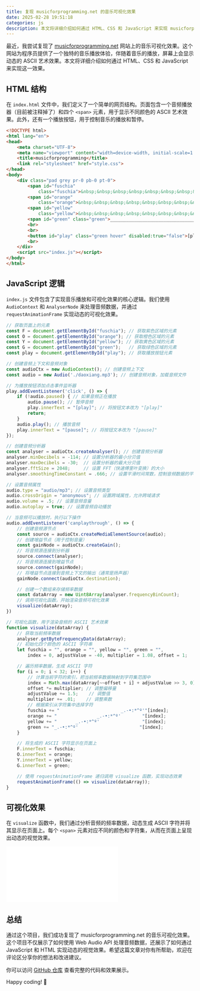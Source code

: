 ```yaml
---
title: 复现 musicforprogramming.net 的音乐可视化效果
date: 2025-02-28 19:51:18
categories: js
description: 本文将详细介绍如何通过 HTML、CSS 和 JavaScript 来实现 musicforprogramming.net 网站上的音乐可视化效果。
---
```


最近，我尝试复现了 [musicforprogramming.net](https://musicforprogramming.net/latest/) 网站上的音乐可视化效果。这个网站为程序员提供了一个独特的音乐播放体验，伴随着音乐的播放，屏幕上会显示动态的 ASCII 艺术效果。本文将详细介绍如何通过 HTML、CSS 和 JavaScript 来实现这一效果。


## HTML 结构

在 `index.html` 文件中，我们定义了一个简单的网页结构。页面包含一个音频播放器（目前被注释掉了）和四个 `<span>` 元素，用于显示不同颜色的 ASCII 艺术效果。此外，还有一个播放按钮，用于控制音乐的播放和暂停。

```html
<!DOCTYPE html>
<html lang="en">
<head>
    <meta charset="UTF-8">
    <meta name="viewport" content="width=device-width, initial-scale=1.0">
    <title>musicforprogramming</title>
    <link rel="stylesheet" href="style.css">
</head>
<body>
    <div class="pad grey pr-0 pb-0 pt-0">
        <span id="fuschia"
            class="fuschia">&nbsp;&nbsp;&nbsp;&nbsp;&nbsp;&nbsp;&nbsp;&nbsp;&nbsp;&nbsp;&nbsp;&nbsp;&nbsp;&nbsp;&nbsp;&nbsp;&nbsp;&nbsp;&nbsp;&nbsp;&nbsp;&nbsp;&nbsp;&nbsp;&nbsp;&nbsp;&nbsp;&nbsp;&nbsp;&nbsp;&nbsp;&nbsp;</span><br>
        <span id="orange"
            class="orange">&nbsp;&nbsp;&nbsp;&nbsp;&nbsp;&nbsp;&nbsp;&nbsp;&nbsp;&nbsp;&nbsp;&nbsp;&nbsp;&nbsp;&nbsp;&nbsp;&nbsp;&nbsp;&nbsp;&nbsp;&nbsp;&nbsp;&nbsp;&nbsp;&nbsp;&nbsp;&nbsp;&nbsp;&nbsp;&nbsp;&nbsp;&nbsp;</span><br>
        <span id="yellow"
            class="yellow">&nbsp;&nbsp;&nbsp;&nbsp;&nbsp;&nbsp;&nbsp;&nbsp;&nbsp;&nbsp;&nbsp;&nbsp;&nbsp;&nbsp;&nbsp;&nbsp;&nbsp;&nbsp;&nbsp;&nbsp;&nbsp;&nbsp;&nbsp;&nbsp;&nbsp;&nbsp;&nbsp;&nbsp;&nbsp;&nbsp;&nbsp;&nbsp;</span><br>
        <span id="green" class="green">________________________________</span><br>
        <br>
        <br>
        <button id="play" class="green hover" disabled:true="false">[play]</button>
        <br>
    </div>
    <script src="index.js"></script>
</body>
</html>
```

## JavaScript 逻辑

`index.js` 文件包含了实现音乐播放和可视化效果的核心逻辑。我们使用 `AudioContext` 和 `AnalyserNode` 来处理音频数据，并通过 `requestAnimationFrame` 实现动态的可视化效果。

```javascript
// 获取页面上的元素
const F = document.getElementById("fuschia"); // 获取紫色区域的元素
const O = document.getElementById("orange"); // 获取橙色区域的元素
const Y = document.getElementById("yellow"); // 获取黄色区域的元素
const G = document.getElementById("green");   // 获取绿色区域的元素
const play = document.getElementById("play"); // 获取播放按钮元素

// 创建音频上下文和音频对象
const audioCtx = new AudioContext(); // 创建音频上下文
const audio = new Audio('./daoxiang.mp3'); // 创建音频对象，加载音频文件

// 为播放按钮添加点击事件监听器
play.addEventListener('click', () => {
    if (!audio.paused) { // 如果音频正在播放
        audio.pause(); // 暂停音频
        play.innerText = "[play]"; // 将按钮文本改为 "[play]"
        return;
    }
    audio.play(); // 播放音频
    play.innerText = "[pause]"; // 将按钮文本改为 "[pause]"
});

// 创建音频分析器
const analyser = audioCtx.createAnalyser(); // 创建音频分析器
analyser.minDecibels = -114; // 设置分析器的最小分贝值
analyser.maxDecibels = -30;  // 设置分析器的最大分贝值
analyser.fftSize = 2048;     // 设置 FFT（快速傅里叶变换）的大小
analyser.smoothingTimeConstant = .666; // 设置平滑时间常数，控制音频数据的平滑程度

// 设置音频属性
audio.type = "audio/mp3"; // 设置音频类型
audio.crossOrigin = "anonymous"; // 设置跨域属性，允许跨域请求
audio.volume = .5; // 设置音频音量
audio.autoplay = true; // 设置音频自动播放

// 当音频可以播放时，执行以下操作
audio.addEventListener('canplaythrough', () => {
    // 创建音频源节点
    const source = audioCtx.createMediaElementSource(audio);
    // 创建增益节点（用于控制音量）
    const gainNode = audioCtx.createGain();
    // 将音频源连接到分析器
    source.connect(analyser);
    // 将音频源连接到增益节点
    source.connect(gainNode);
    // 将增益节点连接到音频上下文的输出（通常是扬声器）
    gainNode.connect(audioCtx.destination);

    // 创建一个数组来存储频率数据
    const dataArray = new Uint8Array(analyser.frequencyBinCount);
    // 调用可视化函数，开始渲染音频可视化效果
    visualize(dataArray);
})

// 可视化函数，用于渲染音频的 ASCII 艺术效果
function visualize(dataArray) {
    // 获取当前频率数据
    analyser.getByteFrequencyData(dataArray);
    // 初始化四个颜色的 ASCII 字符串
    let fuschia = "", orange = "", yellow = "", green = "",
        index = 0, adjustValue = -40, multiplier = 1.08, offset = 1;

    // 遍历频率数据，生成 ASCII 字符
    for (i = 0; i < 32; i++) {
        // 计算当前字符的索引，把当前频率数据映射到字符集范围中
        index = Math.max(dataArray[~~offset + i] + adjustValue >> 3, 0);
        offset *= multiplier; // 调整偏移量
        adjustValue += 1.5;    // 调整值
        multiplier += .01;    // 调整乘数
        // 根据索引从字符集中选择字符
        fuschia += "                       _.-•:*^º'"[index];
        orange += "               _.-•:*^º'        "[index];
        yellow += "       _.-•:*^º'                "[index];
        green += "_.-•:*^º'                       "[index];
    }

    // 将生成的 ASCII 字符显示在页面上
    F.innerText = fuschia;
    O.innerText = orange;
    Y.innerText = yellow;
    G.innerText = green;

    // 使用 requestAnimationFrame 递归调用 visualize 函数，实现动态效果
    requestAnimationFrame(() => visualize(dataArray));
}
```

## 可视化效果

在 `visualize` 函数中，我们通过分析音频的频率数据，动态生成 ASCII 字符并将其显示在页面上。每个 `<span>` 元素对应不同的颜色和字符集，从而在页面上呈现出动态的视觉效果。

<iframe src="//player.bilibili.com/player.html?isOutside=true&aid=114146322417714&bvid=BV1qiQEYQEaJ&cid=28818932980&p=1" scrolling="no" border="0" frameborder="no" framespacing="0" allowfullscreen="true"></iframe>

## 总结

通过这个项目，我们成功复现了 musicforprogramming.net 的音乐可视化效果。这个项目不仅展示了如何使用 Web Audio API 处理音频数据，还展示了如何通过 JavaScript 和 HTML 实现动态的视觉效果。希望这篇文章对你有所帮助，欢迎在评论区分享你的想法和改进建议。

你可以访问 [GitHub 仓库](https://github.com/afetmin/musicforprogramming) 查看完整的代码和效果展示。

Happy coding! 🎵